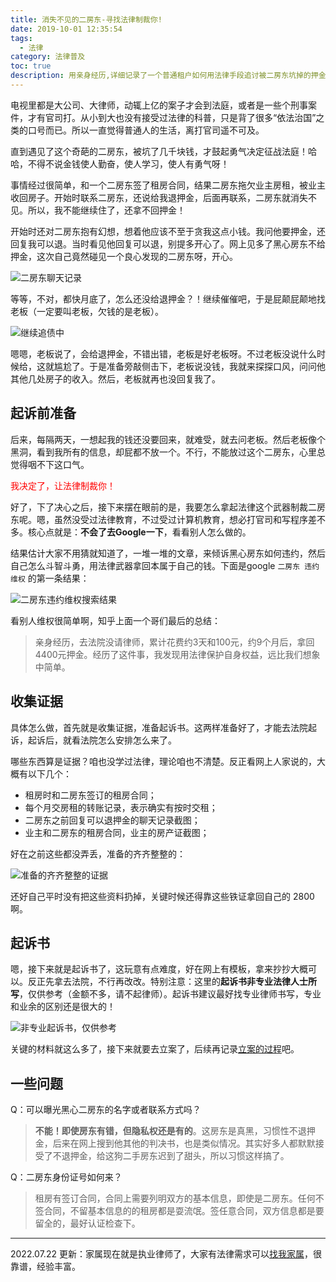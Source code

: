 ```yaml
---
title: 消失不见的二房东-寻找法律制裁你!
date: 2019-10-01 12:35:54
tags:
  - 法律
category: 法律普及
toc: true
description: 用亲身经历,详细记录了一个普通租户如何用法律手段追讨被二房东坑掉的押金的全过程。涵盖证据收集、起诉状撰写、立案申请等法律操作实务。旨在展示普通人利用现有法律途径维护合法权益的可能,鼓励更多租户勇于维权,不要畏惧法律程序的复杂。
---
```


电视里都是大公司、大律师，动辄上亿的案子才会到法庭，或者是一些个刑事案件，才有官司打。从小到大也没有接受过法律的科普，只是背了很多“依法治国”之类的口号而已。所以一直觉得普通人的生活，离打官司遥不可及。

直到遇见了这个奇葩的二房东，被坑了几千块钱，才鼓起勇气决定征战法庭！哈哈，不得不说金钱使人勤奋，使人学习，使人有勇气呀！

事情经过很简单，和一个二房东签了租房合同，结果二房东拖欠业主房租，被业主收回房子。开始时联系二房东，还说给我退押金，后面再联系，二房东就消失不见。所以，我不能继续住了，还拿不回押金！

开始时还对二房东抱有幻想，想着他应该不至于贪我这点小钱。我问他要押金，还回复我可以退。当时看见他回复可以退，别提多开心了。网上见多了黑心房东不给押金，这次自己竟然碰见一个良心发现的二房东呀，开心。

<!--more-->

![二房东聊天记录](https://slefboot-1251736664.cos.ap-beijing.myqcloud.com/20230722_self_rent_pre_1.png)

等等，不对，都快月底了，怎么还没给退押金？！继续催催吧，于是屁颠屁颠地找老板（一定要叫老板，欠钱的是老板）。

![继续追债中](https://slefboot-1251736664.cos.ap-beijing.myqcloud.com/20230722_self_rent_pre_2.png)

嗯嗯，老板说了，会给退押金，不错出错，老板是好老板呀。不过老板没说什么时候给，这就尴尬了。于是准备旁敲侧击下，老板说没钱，我就来探探口风，问问他其他几处房子的收入。然后，老板就再也没回复我了。

## 起诉前准备

后来，每隔两天，一想起我的钱还没要回来，就难受，就去问老板。然后老板像个黑洞，看到我所有的信息，却屁都不放一个。不行，不能放过这个二房东，心里总觉得咽不下这口气。

<span style='color:red'>我决定了，让法律制裁你！</span>

好了，下了决心之后，接下来摆在眼前的是，我要怎么拿起法律这个武器制裁二房东呢。嗯，虽然没受过法律教育，不过受过计算机教育，想必打官司和写程序差不多。核心点就是：**不会了去Google一下**，看看别人怎么做的。

结果估计大家不用猜就知道了，一堆一堆的文章，来倾诉黑心房东如何违约，然后自己怎么斗智斗勇，用法律武器拿回本属于自己的钱。下面是google `二房东 违约 维权` 的第一条结果：

![二房东违约维权搜索结果](https://slefboot-1251736664.cos.ap-beijing.myqcloud.com/20230722_self_rent_pre_3.png)

看别人维权很简单啊，知乎上面一个哥们最后的总结：

> 亲身经历，去法院没请律师，累计花费约3天和100元，约9个月后，拿回4400元押金。经历了这件事，我发现用法律保护自身权益，远比我们想象中简单。

## 收集证据

具体怎么做，首先就是收集证据，准备起诉书。这两样准备好了，才能去法院起诉，起诉后，就看法院怎么安排怎么来了。

哪些东西算是证据？咱也没学过法律，理论咱也不清楚。反正看网上人家说的，大概有以下几个：

- 租房时和二房东签订的租房合同；
- 每个月交房租的转账记录，表示确实有按时交租；
- 二房东之前回复可以退押金的聊天记录截图；
- 业主和二房东的租房合同，业主的房产证截图；

好在之前这些都没弄丢，准备的齐齐整整的：

![准备的齐齐整整的证据](https://slefboot-1251736664.cos.ap-beijing.myqcloud.com/20230722_self_rent_pre_4.png)

还好自己平时没有把这些资料扔掉，关键时候还得靠这些铁证拿回自己的 2800 啊。

## 起诉书

嗯，接下来就是起诉书了，这玩意有点难度，好在网上有模板，拿来抄抄大概可以。反正先拿去法院，不行再改改。特别注意：这里的**起诉书非专业法律人士所写**，仅供参考（金额不多，请不起律师）。起诉书建议最好找专业律师书写，专业和业余的区别还是很大的！

![非专业起诉书，仅供参考](https://slefboot-1251736664.cos.ap-beijing.myqcloud.com/20230722_self_rent_pre_5.png)

关键的材料就这么多了，接下来就要去立案了，后续再记录[立案的过程](https://selfboot.cn/2019/11/01/self_rent_do/)吧。

## 一些问题

Q：可以曝光黑心二房东的名字或者联系方式吗？

> **不能！即使房东有错，但隐私权还是有的**。这房东是真黑，习惯性不退押金，后来在网上搜到他其他的判决书，也是类似情况。其实好多人都默默接受了不退押金，给这狗二手房东迟到了甜头，所以习惯这样搞了。

Q：二房东身份证号如何来？

> 租房有签订合同，合同上需要列明双方的基本信息，即使是二房东。任何不签合同，不留基本信息的的租房都是耍流氓。签任意合同，双方信息都是要留全的，最好认证检查下。

---
2022.07.22 更新：家属现在就是执业律师了，大家有法律需求可以[找我家属](https://selfboot.cn/links)，很靠谱，经验丰富。